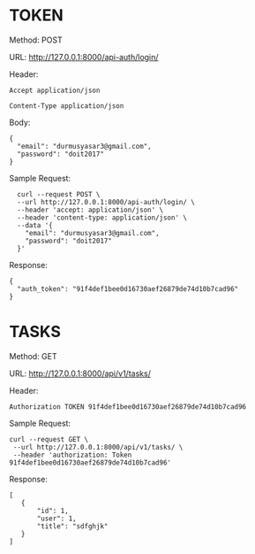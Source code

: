 # TOKEN

Method: POST

URL: http://127.0.0.1:8000/api-auth/login/

Header:
~~~~
Accept application/json

Content-Type application/json
~~~~

Body:
~~~~
{
  "email": "durmusyasar3@gmail.com",
  "password": "doit2017"
}
~~~~

Sample Request:
~~~~
  curl --request POST \
  --url http://127.0.0.1:8000/api-auth/login/ \
  --header 'accept: application/json' \
  --header 'content-type: application/json' \
  --data '{
    "email": "durmusyasar3@gmail.com",
    "password": "doit2017"
  }'
~~~~

Response:
~~~~
{
  "auth_token": "91f4def1bee0d16730aef26879de74d10b7cad96"
}
~~~~

# TASKS

Method: GET

URL: http://127.0.0.1:8000/api/v1/tasks/

Header:
~~~~
Authorization TOKEN 91f4def1bee0d16730aef26879de74d10b7cad96
~~~~

Sample Request:
~~~~
curl --request GET \
 --url http://127.0.0.1:8000/api/v1/tasks/ \
 --header 'authorization: Token 91f4def1bee0d16730aef26879de74d10b7cad96'
~~~~

Response:
~~~~
[
   {
       "id": 1,
       "user": 1,
       "title": "sdfghjk"
   }
]
~~~~










